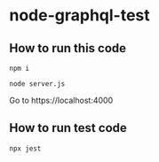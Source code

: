 # node-graphql-test

## How to run this code

`npm i`

`node server.js`

Go to https://localhost:4000

## How to run test code
`npx jest`